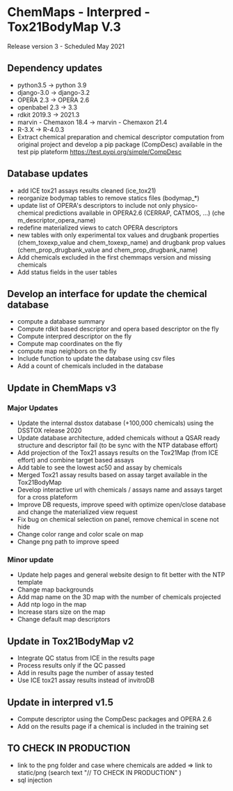# ChemMaps - Interpred -Tox21BodyMap V.3
Release version 3 - Scheduled May 2021

## Dependency updates
- python3.5 -> python 3.9
- django-3.0 -> django-3.2
- OPERA 2.3 -> OPERA 2.6
- openbabel 2.3 -> 3.3
- rdkit 2019.3 -> 2021.3
- marvin - Chemaxon 18.4 -> marvin - Chemaxon 21.4
- R-3.X -> R-4.0.3
- Extract chemical preparation and chemical descriptor computation from original project and develop a pip package (CompDesc) available in the test pip plateform https://test.pypi.org/simple/CompDesc


## Database updates
- add ICE tox21 assays results cleaned (ice_tox21)
- reorganize bodymap tables to remove statics files (bodymap_*)
- update list of OPERA's descriptors to include not only physico-chemical predictions available in OPERA2.6 (CERRAP, CATMOS, ...) (chem_descriptor_opera_name)
- redefine materialized views to catch OPERA descriptors
- new tables with only experimental tox values and drugbank properties (chem_toxexp_value and chem_toxexp_name) and drugbank prop values (chem_prop_drugbank_value and chem_prop_drugbank_name)
- Add chemicals excluded in the first chemmaps version and missing chemicals
- Add status fields in the user tables

## Develop an interface for update the chemical database
- compute a database summary 
- Compute rdkit based descriptor and opera based descriptor on the fly
- Compute interpred descriptor on the fly
- Compute map coordinates on the fly
- compute map neighbors on the fly
- Include function to update the database using csv files
- Add a count of chemicals included in the database 


## Update in ChemMaps v3
### Major Updates
- Update the internal dsstox database (+100,000 chemicals) using the DSSTOX release 2020
- Update database architecture, added chemicals without a QSAR ready structure and descriptor fail (to be sync with the NTP database effort)
- Add projection of the Tox21 assays results on the Tox21Map (from ICE effort) and combine target based assays 
- Add table to see the lowest ac50 and assay by chemicals
- Merged Tox21 assay results based on assay target available in the Tox21BodyMap
- Develop interactive url with chemicals / assays name and assays target for a cross plateform
- Improve DB requests, improve speed with optimize open/close database and change the materialized view request
- Fix bug on chemical selection on panel, remove chemical in scene not hide
- Change color range and color scale on map 
- Change png path to improve speed

### Minor update
- Update help pages and general website design to fit better with the NTP template
- Change map backgrounds
- Add map name on the 3D map with the number of chemicals projected
- Add ntp logo in the map
- Increase stars size on the map
- Change default map descriptors


## Update in Tox21BodyMap v2
- Integrate QC status from ICE in the results page
- Process results only if the QC passed
- Add in results page the number of assay tested
- Use ICE tox21 assay results instead of invitroDB

## Update in interpred v1.5
- Compute descriptor using the CompDesc packages and OPERA 2.6
- Add on the results page if a chemical is included in the training set


## TO CHECK IN PRODUCTION
- link to the png folder and case where chemicals are added => link to static/png (search text "// TO CHECK IN PRODUCTION" )
- sql injection